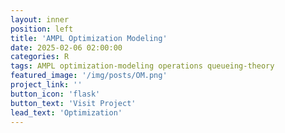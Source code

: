 ```yaml
---
layout: inner
position: left
title: 'AMPL Optimization Modeling'
date: 2025-02-06 02:00:00
categories: R
tags: AMPL optimization-modeling operations queueing-theory
featured_image: '/img/posts/OM.png'
project_link: ''
button_icon: 'flask'
button_text: 'Visit Project'
lead_text: 'Optimization'
---
```

